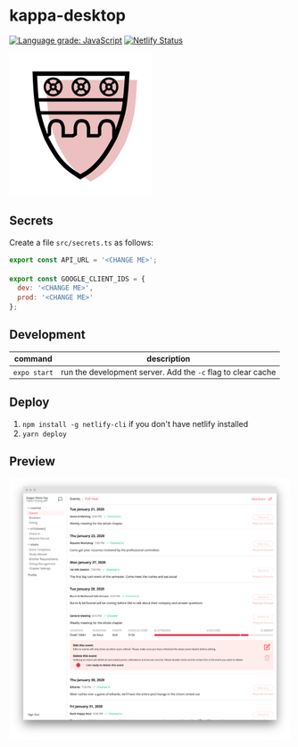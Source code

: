 # kappa-desktop

[![Language grade: JavaScript](https://img.shields.io/lgtm/grade/javascript/g/jtaylorchang/kappa-desktop.svg?logo=lgtm&logoWidth=18)](https://lgtm.com/projects/g/jtaylorchang/kappa-desktop/context:javascript) [![Netlify Status](https://api.netlify.com/api/v1/badges/06850475-210a-452a-9c2c-0acf54de50df/deploy-status)](https://app.netlify.com/sites/kappa-app/deploys)

<img src="assets/icon.png" width="256" />

## Secrets

Create a file `src/secrets.ts` as follows:

```javascript
export const API_URL = '<CHANGE ME>';

export const GOOGLE_CLIENT_IDS = {
  dev: '<CHANGE ME>',
  prod: '<CHANGE ME>'
};
```

## Development

| command      | description                                                  |
| ------------ | ------------------------------------------------------------ |
| `expo start` | run the development server. Add the `-c` flag to clear cache |

## Deploy

1. `npm install -g netlify-cli` if you don't have netlify installed
2. `yarn deploy`

## Preview

![screenshot](./readme/screenshot.png)

